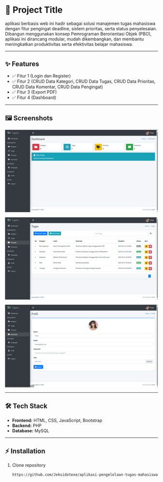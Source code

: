 # 📌 Project Title

aplikasi berbasis web ini hadir sebagai solusi manajemen tugas mahasiswa dengan fitur pengingat deadline, sistem prioritas, serta status penyelesaian. Dibangun menggunakan konsep Pemrograman Berorientasi Objek (PBO), aplikasi ini dirancang modular, mudah dikembangkan, dan membantu meningkatkan produktivitas serta efektivitas belajar mahasiswa.  

---

## ✨ Features
- ✅ Fitur 1 (Login dan Register)
- ✅ Fitur 2 (CRUD Data Kategori, CRUD Data Tugas, CRUD Data Prioritas, CRUD Data Komentar, CRUD Data Pengingat)
- ✅ Fitur 3 (Export PDF)
- ✅ Fitur 4 (Dashboard)

---

## 🖼️ Screenshots  

<p align="center">
  <img src="https://github.com/Jeksidotexe/aplikasi-pengelolaan-tugas-mahasiswa/blob/b180640bb2908adaf2318416affdc31faa0cd6c1/screenshots/dashboard.png" alt="Landing Page" width="700" />
</p>

<p align="center">
  <img src="https://github.com/Jeksidotexe/aplikasi-pengelolaan-tugas-mahasiswa/blob/b180640bb2908adaf2318416affdc31faa0cd6c1/screenshots/tugas_view.png" alt="Dashboard Admin" width="700" />
</p>

<p align="center">
  <img src="https://github.com/Jeksidotexe/aplikasi-pengelolaan-tugas-mahasiswa/blob/b180640bb2908adaf2318416affdc31faa0cd6c1/screenshots/profil_view.png" alt="Landing Page - Maps" width="700" />
</p>

---

## 🛠 Tech Stack
- **Frontend:** HTML, CSS, JavaScript, Bootstrap  
- **Backend:** PHP  
- **Database:** MySQL 

---

## ⚡ Installation
1. Clone repository  
   ```bash
   https://github.com/Jeksidotexe/aplikasi-pengelolaan-tugas-mahasiswa.git
